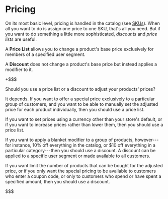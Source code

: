 # Pricing [](id=pricing)

On its most basic level, pricing is handled in the catalog (see
[SKUs](web/liferay-emporio/documentation/-/knowledge_base/7-1/adding-options-to-products#pricing)).
When all you want to do is assign one price to one SKU, that's all you need. But
if you want to do something a little more sophisticated, *discounts* and *price
lists* are useful.

A **Price List** allows you to change a product's base price exclusively for
members of a specified user segment.

A **Discount** does not change a product's base price but instead applies
a modifier to it.

+$$$

Should you use a price list or a discount to adjust your products' prices?

It depends. If you want to offer a special price exclusively to a particular
group of customers, and you want to be able to manually set the adjusted price
for each product individually, then you should use a price list.

If you want to set prices using a currency other than your store's default, or
if you want to increase prices rather than lower them, then you should use
a price list.

If you want to apply a blanket modifier to a group of products, however---for
instance, 10% off everything in the catalog, or $10 off everything in
a particular category---then you should use a discount. A discount can be
applied to a specific user segment or made available to all customers.

If you want limit the number of products that can be bought for the adjusted
price, or if you only want the special pricing to be available to customers who
enter a coupon code, or only to customers who spend or have spent a specified
amount, then you should use a discount.

$$$

